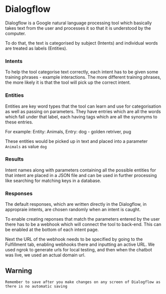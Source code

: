 # Dialogflow

Dialogflow is a Google natural language processing tool which basically takes text from the user and processes it so that it is understood by the computer.

To do that, the text is categorised by subject (Intents) and individual words are treated as labels (Entities). 

### Intents

To help the tool categorise text correctly, each intent has to be given some training phrases - example interactions. The more different training phrases, the more likely it is that the tool will pick up the correct intent.

### Entities

Entities are key word types that the tool can learn and use for categorisation as well as passing on parameters. They have entries which are all the words which fall under that label, each having tags which are all the synonyms to these entries. 

For example: Entity: Animals, Entry: dog - golden retriver, pug

These entities would be picked up in text and placed into a parameter ```Animals``` as value ```dog```

### Results

Intent names along with parameters containing all the possible entities for that intent are placed in a JSON file and can be used in further processing like searching for matching keys in a database.

### Responses

The default responses, which are written directly in the Dialogflow, in appropraie intents, are chosen randomly when an intent is caught. 

To enable creating reponses that match the parameters entered by the user there has to be a webhook which will connect the tool to back-end. This can be enabled at the bottom of each intent page.

Next the URL of the webhook needs to be specified by going to the Fulfillment tab, enabling webhooks there and inputting an active URL. We used ngrok to generate urls for local testing, and then when the chatbot was live, we used an actual domain url.

## Warning

```Remember to save after you make changes on any screen of Dialogflow as there is no automatic saving```